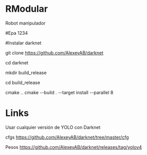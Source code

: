 # RModular
Robot manipulador

#Epa
1234

#Instalar darknet

git clone https://github.com/AlexeyAB/darknet

cd darknet

mkdir build_release

cd build_release

cmake ..
cmake --build . --target install --parallel 8

# Links
Usar cualquier versión de YOLO con Darknet

cfgs
https://github.com/AlexeyAB/darknet/tree/master/cfg

Pesos
https://github.com/AlexeyAB/darknet/releases/tag/yolov4


